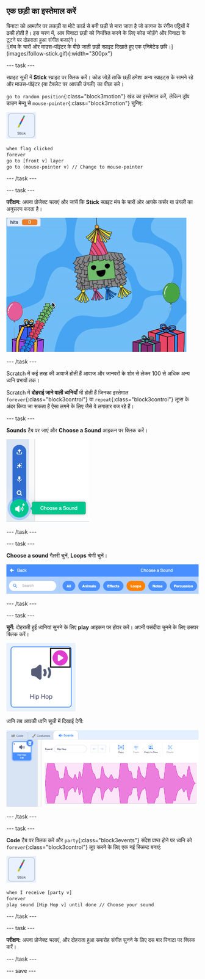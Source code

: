 ## एक छड़ी का इस्तेमाल करें

<div style="display: flex; flex-wrap: wrap">
<div style="flex-basis: 200px; flex-grow: 1; margin-right: 15px;">
पिनाटा को आमतौर पर लकड़ी या मोटे कार्ड से बनी छड़ी से मारा जाता है जो कागज के रंगीन पट्टियों में ढकी होती है। इस चरण में, आप पिनाटा छड़ी को नियंत्रित करने के लिए कोड जोड़ेंगे और पिनाटा के टूटने पर दोहराता हुआ संगीत बजाएंगे। 
</div>
<div>
![मंच के चारों ओर माउस-पॉइंटर के पीछे जाती छड़ी स्प्राइट दिखाते हुए एक एनिमेटेड छवि।](images/follow-stick.gif){:width="300px"}
</div>
</div>

--- task ---

स्प्राइट सूची में **Stick** स्प्राइट पर क्लिक करें। कोड जोड़ें ताकि छड़ी हमेशा अन्य स्प्राइट्स के सामने रहे और माउस-पॉइंटर (या टैबलेट पर आपकी उंगली) का पीछा करे।

`go to random position`{:class="block3motion"} खंड का इस्तेमाल करें, लेकिन ड्रॉप डाउन मेन्यू से `mouse-pointer`{:class="block3motion"} चुनिए:

![छड़ी स्प्राइट आइकन](images/stick-sprite.png)

```blocks3
when flag clicked
forever
go to [front v] layer
go to (mouse-pointer v) // Change to mouse-pointer
```

--- /task ---

--- task ---

**परीक्षण:** अपना प्रोजेक्ट चलाएं और जांचें कि **Stick** स्प्राइट मंच के चारों ओर आपके कर्सर या उंगली का अनुसरण करता है।

![मंच के चारों ओर माउस-पॉइंटर के पीछे जाती छड़ी स्प्राइट दिखाते हुए एक एनिमेटेड छवि।](images/follow-stick.gif)

--- /task ---

Scratch में कई तरह की आवाजें होती हैं आवाज और जानवरों के शोर से लेकर 100 से अधिक अन्य ध्वनि प्रभावों तक।

Scratch में **दोहराई जाने वाली ध्वनियाँ** भी होती हैं जिनका इस्तेमाल `forever`{:class="block3control"} या `repeat`{:class="block3control"} लूप्स के अंदर किया जा सकता है ऐसा लगने के लिए जैसे वे लगातार बज रहे हैं।

--- task ---

**Sounds** टैब पर जाएं और **Choose a Sound** आइकन पर क्लिक करें।

![ध्वनि चुनें आइकन ध्वनि पॉप-अप मेन्यू के साथ। चयनित होने पर, ध्वनि चुनें आइकन हरे वृत्त पर एक सफ़ेद स्पीकर होता है।](images/sound-icon.png)

--- /task ---

--- task ---

**Choose a sound** गैलरी चुनें, **Loops** श्रेणी चुनें।

![नारंगी रंग में हाइलाइट की गई 'Loops' श्रेणी वाली ध्वनि गैलरी यह दिखाने के लिए की यह चुनी गई है। अन्य श्रेणियां नीले रंग में हैं।](images/loops-category.png)

--- /task ---

--- task ---

**चुनें:** दोहराती हुई ध्वनियां सुनने के लिए **play** आइकन पर होवर करें। अपनी पसंदीदा चुनने के लिए उसपर क्लिक करें।

![प्ले आइकन के साथ 'Hip Hop' ध्वनि, ध्वनि आइकन के शीर्ष-दाएं कोने में हाइलाइट की गई है।](images/play-icon.png)

ध्वनि तब आपकी ध्वनि सूची में दिखाई देगी:

![ध्वनि टैब पर ध्वनि सूची में 'Hip Hop' ध्वनि।](images/added-sound.png)

--- /task ---

--- task ---

**Code** टैब पर क्लिक करें और `party`{:class="block3events"} संदेश प्राप्त होने पर ध्वनि को `forever`{:class="block3control"} लूप करने के लिए एक नई स्क्रिप्ट बनाएं:

![छड़ी स्प्राइट आइकन।](images/stick-sprite.png)

```blocks3
when I receive [party v]
forever
play sound [Hip Hop v] until done // Choose your sound
```

--- /task ---

--- task ---

**परीक्षण:** अपना प्रोजेक्ट चलाएं, और दोहराता हुआ समारोह संगीत सुनने के लिए दस बार पिनाटा पर क्लिक करें।

--- /task ---

--- save ---
